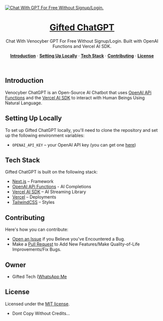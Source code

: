<a href="https://VenocyberGPT.vercel.app">
  <img alt="Chat With GPT For Free Without Signup/Login." src="/app/favicon.ico">
  <h1 align="center">Gifted ChatGPT</h1>
</a>

<p align="center">
  Chat With Venocyber GPT For Free Without Signup/Login. Built with OpenAI Functions and Vercel AI SDK. 
</p>


<p align="center">
  <a href="#introduction"><strong>Introduction</strong></a> ·
  <a href="#setting-up-locally"><strong>Setting Up Locally</strong></a> ·
  <a href="#tech-stack"><strong>Tech Stack</strong></a> ·
  <a href="#contributing"><strong>Contributing</strong></a> ·
  <a href="#license"><strong>License</strong></a>
</p>
<br/>

## Introduction

Venocyber ChatGPT is an Open-Source AI Chatbot that uses [OpenAI APi Functions](https://platform.openai.com/docs/guides/gpt/function-calling) and the [Vercel AI SDK](https://sdk.vercel.ai/docs) to interact with Human Beings Using Natural Language.

## Setting Up Locally

To set up Gifted ChatGPT locally, you'll need to clone the repository and set up the following environment variables:

- `OPENAI_API_KEY` – your OpenAI API key (you can get one [here](https://platform.openai.com/account/api-keys))

## Tech Stack

Gifted ChatGPT is built on the following stack:

- [Next.js](https://nextjs.org/) – Framework
- [OpenAI APi Functions](https://platform.openai.com/docs/guides/gpt/function-calling) - AI Completions
- [Vercel AI SDK](https://sdk.vercel.ai/docs) – AI Streaming Library
- [Vercel](https://vercel.com) – Deployments
- [TailwindCSS](https://tailwindcss.com/) – Styles

## Contributing

Here's how you can contribute:

- [Open an Issue](https://github.com/kingjux/VenocyberGPT/issues) if you Believe you've Encountered a Bug.
- Make a [Pull Request](https://github.com/kingjux/VenocyberGPT/pull) to Add New Features/Make Quality-of-Life Improvements/Fix Bugs.

## Owner

- Gifted Tech ([WhatsApp Me](https://wa.me/message/MSSH2UWWOQBDL1)

## License

Licensed under the [MIT license](https://github.com/kingjux/VenocyberGPT/blob/main/LICENSE.md).

- Dont Copy Without Credits...

